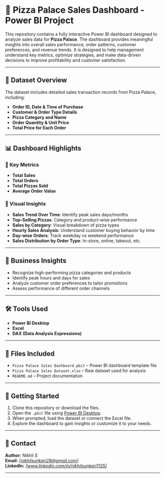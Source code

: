 # 🍕 Pizza Palace Sales Dashboard - Power BI Project

This repository contains a fully interactive Power BI dashboard designed to analyze sales data for **Pizza Palace**. The dashboard provides meaningful insights into overall sales performance, order patterns, customer preferences, and revenue trends. It is designed to help management understand key metrics, optimize strategies, and make data-driven decisions to improve profitability and customer satisfaction.

---

## 🧾 Dataset Overview

The dataset includes detailed sales transaction records from Pizza Palace, including:

- **Order ID, Date & Time of Purchase**
- **Customer & Order Type Details**
- **Pizza Category and Name**
- **Order Quantity & Unit Price**
- **Total Price for Each Order**

---

## 📊 Dashboard Highlights

### 🔹 Key Metrics
- **Total Sales**
- **Total Orders**
- **Total Pizzas Sold**
- **Average Order Value**

### 🔹 Visual Insights
- **Sales Trend Over Time**: Identify peak sales days/months
- **Top-Selling Pizzas**: Category and product-wise performance
- **Sales by Category**: Visual breakdown of pizza types
- **Hourly Sales Analysis**: Understand customer buying behavior by time
- **Day-wise Orders**: Track weekday vs weekend performance
- **Sales Distribution by Order Type**: In-store, online, takeout, etc.

---

## 🧠 Business Insights

- Recognize high-performing pizza categories and products
- Identify peak hours and days for sales
- Analyze customer order preferences to tailor promotions
- Assess performance of different order channels

---

## 🛠️ Tools Used

- **Power BI Desktop**
- **Excel**
- **DAX (Data Analysis Expressions)**

---

## 📁 Files Included

- `Pizza Palace Sales Dashboard.pbit` – Power BI dashboard template file
- `Pizza Palace Sales Dataset.xlsx` – Raw dataset used for analysis
- `README.md` – Project documentation

---

## 🚀 Getting Started

1. Clone this repository or download the files.
2. Open the `.pbit` file using [Power BI Desktop](https://powerbi.microsoft.com/desktop/).
3. When prompted, load the dataset or connect the Excel file.
4. Explore the dashboard to gain insights or customize it to your needs.

---

## 📩 Contact

**Author:** Nikhil S  
**Email:** _[nikhilsunkari28@gmail.com]_  
**LinkedIn:** _[www.linkedin.com/in/nikhilsunkari1125]_  

---

